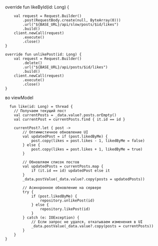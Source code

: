  override fun likeById(id: Long) {
 
        val request = Request.Builder()
            .post(RequestBody.create(null, ByteArray(0)))
            .url("${BASE_URL}/api/slow/posts/$id/likes")
            .build()
        client.newCall(request)
            .execute()
            .close()
    }

    override fun unlikePost(id: Long) {
        val request = Request.Builder()
            .delete()
            .url("${BASE_URL}/api/posts/$id/likes")
            .build()
        client.newCall(request)
            .execute()
            .close()
    }


во viewModel

      fun like(id: Long) = thread {
        // Получаем текущий пост
        val currentPosts = _data.value?.posts.orEmpty()
        val currentPost = currentPosts.find { it.id == id }

        currentPost?.let { post ->
            // Оптимистичное обновление UI
            val updatedPost = if (post.likedByMe) {
                post.copy(likes = post.likes - 1, likedByMe = false)
            } else {
                post.copy(likes = post.likes + 1, likedByMe = true)
            }

            // Обновляем список постов
            val updatedPosts = currentPosts.map {
                if (it.id == id) updatedPost else it
            }
            _data.postValue(_data.value?.copy(posts = updatedPosts))

            // Асинхронное обновление на сервере
            try {
                if (post.likedByMe) {
                    repository.unlikePost(id)
                } else {
                    repository.likePost(id)
                }
            } catch (e: IOException) {
                // Если запрос не удался, откатываем изменения в UI
                _data.postValue(_data.value?.copy(posts = currentPosts))
            }
        }
    }
